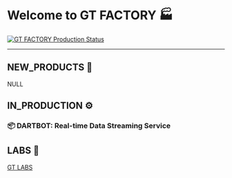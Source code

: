 # Welcome to GT FACTORY 🏭

[![GT FACTORY Production Status](https://github-readme-activity-graph.vercel.app/graph?username=ashutosh00710&custom_title=Production%20Line%20Status&hide_border=true&theme=high-contrast)](https://github.com/ashutosh00710/github-readme-activity-graph)

---

## NEW_PRODUCTS 🚀

NULL


## IN_PRODUCTION ⚙️
### 📦 **DARTBOT**: Real-time Data Streaming Service


## LABS 🔬

[GT LABS](https://38gt.github.io)
